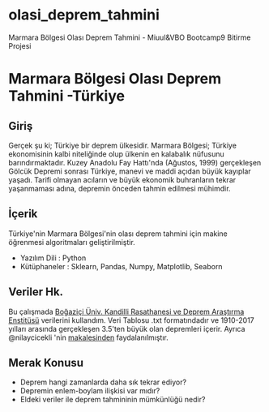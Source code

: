 # olasi_deprem_tahmini
Marmara Bölgesi Olası Deprem Tahmini - Miuul&amp;VBO Bootcamp9 Bitirme Projesi


# Marmara Bölgesi Olası Deprem Tahmini -Türkiye
## Giriş
Gerçek şu ki; Türkiye bir deprem ülkesidir. Marmara Bölgesi; Türkiye ekonomisinin kalbi niteliğinde olup ülkenin en kalabalık nüfusunu barındırmaktadır.  Kuzey Anadolu Fay Hattı'nda (Ağustos, 1999) gerçekleşen Gölcük Depremi sonrası Türkiye, manevi ve maddi açıdan büyük kayıplar yaşadı. Tarifi olmayan acıların ve büyük ekonomik buhranların tekrar yaşanmaması adına, depremin önceden tahmin edilmesi mühimdir.
## İçerik
Türkiye'nin Marmara Bölgesi'nin olası deprem tahmini için makine öğrenmesi algoritmaları geliştirilmiştir. 
- Yazılım Dili           : Python
- Kütüphaneler           : Sklearn, Pandas, Numpy, Matplotlib, Seaborn

## Veriler Hk.
Bu çalışmada [Boğaziçi Üniv. Kandilli Rasathanesi ve Deprem Araştırma Enstitüsü](http://www.koeri.boun.edu.tr/sismo/2/deprem-verileri/sayisal-veriler/) verilerini kullandım.
Veri Tablosu .txt formatındadır ve 1910-2017 yılları arasında gerçekleşen 3.5'ten büyük olan depremleri içerir.
Ayrıca @nilaycicekli 'nin [makalesinden](https://github.com/nilaycicekli/earthquake-EDA-turkey/blob/master/earthquake_analysis_article.pdf) faydalanılmıştır.

## Merak Konusu
- Deprem hangi zamanlarda daha sık tekrar ediyor?
- Depremin enlem-boylam ilişkisi var mıdır?
- Eldeki veriler ile deprem tahmininin mümkünlüğü nedir?

